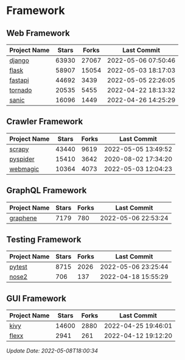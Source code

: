 # Framework

## Web Framework
| Project Name | Stars | Forks | Last Commit |
| ------------ | ----- | ----- | ----------- |
| [django](https://github.com/django/django) | 63930 | 27067 | 2022-05-06 07:50:46 |
| [flask](https://github.com/pallets/flask) | 58907 | 15054 | 2022-05-03 18:17:03 |
| [fastapi](https://github.com/tiangolo/fastapi) | 44692 | 3439 | 2022-05-05 22:26:05 |
| [tornado](https://github.com/tornadoweb/tornado) | 20535 | 5455 | 2022-04-22 18:13:32 |
| [sanic](https://github.com/sanic-org/sanic) | 16096 | 1449 | 2022-04-26 14:25:29 |

## Crawler Framework
| Project Name | Stars | Forks | Last Commit |
| ------------ | ----- | ----- | ----------- |
| [scrapy](https://github.com/scrapy/scrapy) | 43440 | 9619 | 2022-05-05 13:49:52 |
| [pyspider](https://github.com/binux/pyspider) | 15410 | 3642 | 2020-08-02 17:34:20 |
| [webmagic](https://github.com/code4craft/webmagic) | 10364 | 4073 | 2022-05-03 12:04:23 |

## GraphQL Framework
| Project Name | Stars | Forks | Last Commit |
| ------------ | ----- | ----- | ----------- |
| [graphene](https://github.com/graphql-python/graphene) | 7179 | 780 | 2022-05-06 22:53:24 |

## Testing Framework
| Project Name | Stars | Forks | Last Commit |
| ------------ | ----- | ----- | ----------- |
| [pytest](https://github.com/pytest-dev/pytest) | 8715 | 2026 | 2022-05-06 23:25:44 |
| [nose2](https://github.com/nose-devs/nose2) | 706 | 137 | 2022-04-18 15:55:29 |

## GUI Framework
| Project Name | Stars | Forks | Last Commit |
| ------------ | ----- | ----- | ----------- |
| [kivy](https://github.com/kivy/kivy) | 14600 | 2880 | 2022-04-25 19:46:01 |
| [flexx](https://github.com/flexxui/flexx) | 2941 | 261 | 2022-04-12 19:12:20 |

*Update Date: 2022-05-08T18:00:34*